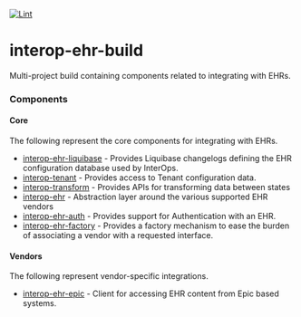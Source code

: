 [![Lint](https://github.com/projectronin/interop-ehr/actions/workflows/lint.yml/badge.svg)](https://github.com/projectronin/interop-ehr/actions/workflows/lint.yml)

# interop-ehr-build

Multi-project build containing components related to integrating with EHRs.

### Components

#### Core

The following represent the core components for integrating with EHRs.

* [interop-ehr-liquibase](interop-ehr-liquibase) - Provides Liquibase changelogs defining the EHR configuration database
  used by InterOps.
* [interop-tenant](interop-tenant) - Provides access to Tenant configuration data.
* [interop-transform](interop-transform) - Provides APIs for transforming data between states
* [interop-ehr](interop-ehr) - Abstraction layer around the various supported EHR vendors
* [interop-ehr-auth](interop-ehr-auth) - Provides support for Authentication with an EHR.
* [interop-ehr-factory](interop-ehr-factory) - Provides a factory mechanism to ease the burden of associating a vendor
  with a requested interface.

#### Vendors

The following represent vendor-specific integrations.

* [interop-ehr-epic](interop-ehr-epic) - Client for accessing EHR content from Epic based systems.
